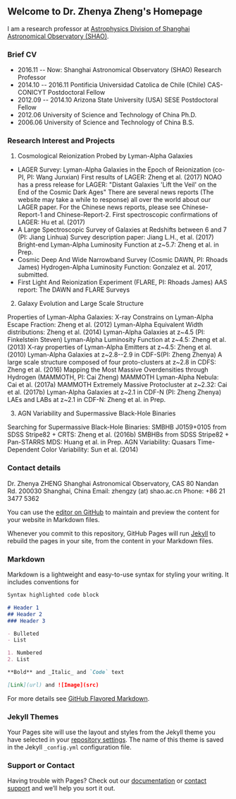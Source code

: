 ## Welcome to Dr. Zhenya Zheng's Homepage

I am a research professor at [Astrophysics Division of Shanghai Astronomical Observatory (SHAO)](http://astro-en.shao.cas.cn/members/).

### Brief CV
- 2016.11 -- Now:        Shanghai Astronomical Observatory (SHAO)         Research Professor
- 2014.10 -- 2016.11    Pontificia Universidad Catolica de Chile (Chile)     CAS-CONICYT Postdoctoral Fellow
- 2012.09 -- 2014.10   Arizona State University (USA)                       SESE Postdoctoral Fellow
- 2012.06              University of Science and Technology of China      Ph.D.
- 2006.06              University of Science and Technology of China       B.S.

### Research Interest and Projects
1. Cosmological Reionization Probed by Lyman-Alpha Galaxies
- LAGER Survey: Lyman-Alpha Galaxies in the Epoch of Reionization (co-PI, PI: Wang Junxian)
      First results of LAGER: Zheng et al. (2017)
      NOAO has a press release for LAGER: "Distant Galaxies 'Lift the Veil' on the End of the Cosmic Dark Ages"
      There are several news reports (The website may take a while to response) all over the world about our LAGER paper.
      For the Chinese news reports, please see Chinese-Report-1 and Chinese-Report-2.
      First spectroscopic confirmations of LAGER: Hu et al. (2017)
- A Large Spectroscopic Survey of Galaxies at Redshifts between 6 and 7 (PI: Jiang Linhua)
      Survey description paper: Jiang L.H., et al. (2017)
      Bright-end Lyman-Alpha Luminosity Function at z~5.7: Zheng et al. in Prep.
- Cosmic Deep And Wide Narrowband Survey (Cosmic DAWN, PI: Rhoads James)
      Hydrogen-Alpha Luminosity Function: Gonzalez et al. 2017, submitted.
- First Light And Reionization Experiment (FLARE, PI: Rhoads James)
      AAS report: The DAWN and FLARE Surveys
      
2. Galaxy Evolution and Large Scale Structure

Properties of Lyman-Alpha Galaxies:
X-ray Constrains on Lyman-Alpha Escape Fraction: Zheng et al. (2012)
Lyman-Alpha Equivalent Width distributions: Zheng et al. (2014)
Lyman-Alpha Galaxies at z~4.5 (PI: Finkelstein Steven)
Lyman-Alpha Luminosity Function at z~4.5: Zheng et al. (2013)
X-ray properties of Lyman-Alpha Emitters at z~4.5: Zheng et al. (2010)
Lyman-Alpha Galaxies at z~2.8--2.9 in CDF-S(PI: Zheng Zhenya)
A large scale structure composed of four proto-clusters at z~2.8 in CDFS: Zheng et al. (2016)
Mapping the Most Massive Overdensities through Hydrogen (MAMMOTH, PI: Cai Zheng)
MAMMOTH Lyman-Alpha Nebula: Cai et al. (2017a)
MAMMOTH Extremely Massive Protocluster at z~2.32: Cai et al. (2017b)
Lyman-Alpha Galaxies at z~2.1 in CDF-N (PI: Zheng Zhenya)
LAEs and LABs at z~2.1 in CDF-N: Zheng et al. in Prep.

3. AGN Variability and Supermassive Black-Hole Binaries

Searching for Supermassive Black-Hole Binaries:
SMBHB J0159+0105 from SDSS Stripe82 + CRTS: Zheng et al. (2016b)
SMBHBs from SDSS Stripe82 + Pan-STARRS MDS: Huang et al. in Prep.
AGN Variability:
Quasars Time-Dependent Color Variability: Sun et al. (2014)

### Contact details

Dr. Zhenya ZHENG
Shanghai Astronomical Observatory, CAS
80 Nandan Rd.
200030 Shanghai, China
Email: zhengzy (at) shao.ac.cn
Phone: +86 21 3477 5362

You can use the [editor on GitHub](https://github.com/zhengzyAstro/zhengzyAstro.github.io/edit/master/README.md) to maintain and preview the content for your website in Markdown files.

Whenever you commit to this repository, GitHub Pages will run [Jekyll](https://jekyllrb.com/) to rebuild the pages in your site, from the content in your Markdown files.

### Markdown

Markdown is a lightweight and easy-to-use syntax for styling your writing. It includes conventions for

```markdown
Syntax highlighted code block

# Header 1
## Header 2
### Header 3

- Bulleted
- List

1. Numbered
2. List

**Bold** and _Italic_ and `Code` text

[Link](url) and ![Image](src)
```

For more details see [GitHub Flavored Markdown](https://guides.github.com/features/mastering-markdown/).

### Jekyll Themes

Your Pages site will use the layout and styles from the Jekyll theme you have selected in your [repository settings](https://github.com/zhengzyAstro/zhengzyAstro.github.io/settings). The name of this theme is saved in the Jekyll `_config.yml` configuration file.

### Support or Contact

Having trouble with Pages? Check out our [documentation](https://help.github.com/categories/github-pages-basics/) or [contact support](https://github.com/contact) and we’ll help you sort it out.
